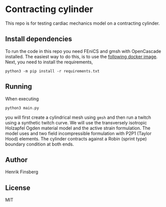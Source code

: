 # Contracting cylinder

This repo is for testing cardiac mechanics model on a contracting cylinder.

## Install dependencies
To run the code in this repo you need FEniCS and gmsh with OpenCascade installed. The easiest way to do this, is to use the [following docker image](https://github.com/scientificcomputing/packages/pkgs/container/fenics-gmsh).
Next, you need to install the requirements, 

```
python3 -m pip install -r requirements.txt
```

## Running
When executing

```
python3 main.py
```
you will first create a cylindrical mesh using `gmsh` and then run a twitch using a synthetic twitch curve. 
We will use the transversely isotropic Holzapfel Ogden material model and the active strain formulation. The model uses and two field incompressible formulation with P2P1 (Taylor Hood) elements. The cylinder contracts against a Robin (sprint type) boundary condition at both ends.


## Author
Henrik Finsberg


## License
MIT